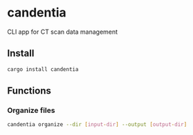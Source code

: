 # candentia

CLI app for CT scan data management

## Install

```Bash
cargo install candentia
```

## Functions

### Organize files

```Bash
candentia organize --dir [input-dir] --output [output-dir]
```
